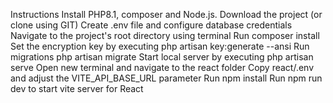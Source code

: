 Instructions 
Install PHP8.1, composer and Node.js.
Download the project (or clone using GIT)
Create .env file and configure database credentials
Navigate to the project's root directory using terminal
Run composer install
Set the encryption key by executing php artisan key:generate --ansi
Run migrations php artisan migrate
Start local server by executing php artisan serve
Open new terminal and navigate to the react folder
Copy react/.env and adjust the VITE_API_BASE_URL parameter
Run npm install
Run npm run dev to start vite server for React
